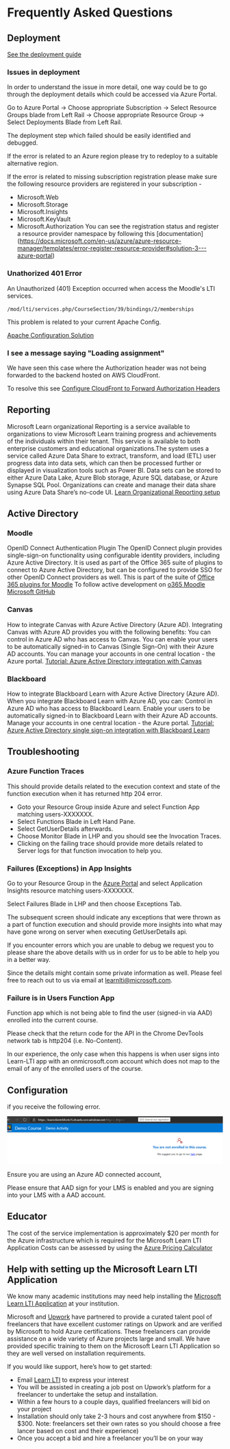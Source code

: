 # Frequently Asked Questions

## Deployment

[See the deployment guide](DEPLOYMENT_GUIDE.MD)

### Issues in deployment

In order to understand the issue in more detail, one way could be to go through the deployment details which could be accessed via Azure Portal.

Go to Azure Portal -> Choose appropriate Subscription -> Select Resource Groups blade from Left Rail -> Choose appropriate Resource Group -> Select Deployments Blade from Left Rail.

The deployment step which failed should be easily identified and debugged.

If the error is related to an Azure region please try to redeploy to a suitable alternative region.

If the error is related to missing subscription registration please make sure the following resource providers are registered in your subscription - 
- Microsoft.Web
- Microsoft.Storage
- Microsoft.Insights
- Microsoft.KeyVault
- Microsoft.Authorization
You can see the registration status and register a resource provider namespace by following this [documentation] (https://docs.microsoft.com/en-us/azure/azure-resource-manager/templates/error-register-resource-provider#solution-3---azure-portal)

### Unathorized 401 Error

An Unauthorized (401) Exception occurred when access the Moodle's LTI services.

```
/mod/lti/services.php/CourseSection/39/bindings/2/memberships
```

This problem is related to your current Apache Config.

[Apache Configuration Solution](https://moodle.org/mod/forum/discuss.php?d=389429)

### I see a message saying "Loading assignment"

We have seen this case where the Authorization header was not being forwarded to the backend hosted on AWS CloudFront.

To resolve this see [Configure CloudFront to Forward Authorization Headers](https://docs.aws.amazon.com/AmazonCloudFront/latest/DeveloperGuide/add-origin-custom-headers.html#add-origin-custom-headers-forward-authorization)

## Reporting

Microsoft Learn organizational Reporting is a service available to organizations to view Microsoft Learn training progress and achievements of the individuals within their tenant. This service is available to both enterprise customers and educational organizations.The system uses a service called Azure Data Share to extract, transform, and load (ETL) user progress data into data sets, which can then be processed further or displayed in visualization tools such as Power BI. Data sets can be stored to either Azure Data Lake, Azure Blob storage, Azure SQL database, or Azure Synapse SQL Pool. Organizations can create and manage their data share using Azure Data Share’s no-code UI.
[Learn Organizational Reporting setup](https://docs.microsoft.com/en-us/learn/support/org-reporting)

## Active Directory

### Moodle 

OpenID Connect Authentication Plugin
The OpenID Connect plugin provides single-sign-on functionality using configurable identity providers, including Azure Active Directory. It is used as part of the Office 365 suite of plugins to connect to Azure Active Directory, but can be configured to provide SSO for other OpenID Connect providers as well.
This is part of the suite of [Office 365 plugins for Moodle](https://moodle.org/plugins/browse.php?list=set&id=72)
To follow active development on [o365 Moodle Microsoft GitHub](https://github.com/Microsoft/o365-moodle/)

### Canvas 
How to integrate Canvas with Azure Active Directory (Azure AD). Integrating Canvas with Azure AD provides you with the following benefits:
You can control in Azure AD who has access to Canvas.
You can enable your users to be automatically signed-in to Canvas (Single Sign-On) with their Azure AD accounts.
You can manage your accounts in one central location - the Azure portal.
[Tutorial: Azure Active Directory integration with Canvas](https://docs.microsoft.com/en-us/azure/active-directory/saas-apps/canvas-lms-tutorial)

### Blackboard 
How to integrate Blackboard Learn with Azure Active Directory (Azure AD). When you integrate Blackboard Learn with Azure AD, you can:
Control in Azure AD who has access to Blackboard Learn.
Enable your users to be automatically signed-in to Blackboard Learn with their Azure AD accounts.
Manage your accounts in one central location - the Azure portal.
[Tutorial: Azure Active Directory single sign-on integration with Blackboard Learn](https://docs.microsoft.com/en-us/azure/active-directory/saas-apps/blackboard-learn-tutorial)

## Troubleshooting

### Azure Function Traces

This should provide details related to the execution context and state of the function execution when it has returned http 204 error.

- Goto your Resource Group inside Azure and select Function App matching users-XXXXXXX.
- Select Functions Blade in Left Hand Pane.
- Select GetUserDetails afterwards.
- Choose Monitor Blade in LHP and you should see the Invocation Traces.
- Clicking on the failing trace should provide more details related to Server logs for that function invocation to help you.

### Failures (Exceptions) in App Insights

Go to your Resource Group in the [Azure Portal](http://portal.azure.com) and select Application Insights resource matching users-XXXXXXX.

Select Failures Blade in LHP and then choose Exceptions Tab.

The subsequent screen should indicate any exceptions that were thrown as a part of function execution and should provide more insights into what may have gone wrong on server when executing GetUserDetails api.

If you encounter errors which you are unable to debug we request you to please share the above details with us in order for us to be able to help you in a better way.

Since the details might contain some private information as well. Please feel free to reach out to us via email at learnlti@microsoft.com.

### Failure is in Users Function App

Function app which is not being able to find the user (signed-in via AAD) enrolled into the current course. 

Please check that the return code for the API in the Chrome DevTools network tab is http204 (i.e. No-Content).

In our experience, the only case when this happens is when user signs into Learn-LTI app with an onmicrosoft.com account which does not map to the email of any of the enrolled users of the course.

## Configuration

if you receive the following error.

![Learnltiadd](../images/LearnLTIAADIssue.png)

Ensure you are using an Azure AD connected account,

Please ensure that AAD sign for your LMS is enabled and you are signing into your LMS with a AAD account.

## Educator

The cost of the service implementation is approximately $20 per month for the Azure infrastructure which is required for the Microsoft Learn LTI Application
Costs can be assessed by using the [Azure Pricing Calculator]( https://azure.microsoft.com/pricing/calculator)

## Help with setting up the Microsoft Learn LTI Application 

We know many academic institutions may need help installing the [Microsoft Learn LTI Application](https://github.com/microsoft/Learn-LTI/blob/main/README.md) at your institution. 

Microsoft and [Upwork](https://www.upwork.com/ppc/microsoft/azure/) have partnered to provide a curated talent pool of freelancers that have excellent customer ratings on Upwork and are verified by Microsoft to hold Azure certifications. These freelancers can provide assistance on a wide variety of Azure projects large and small. We have provided specific training to them on the Microsoft Learn LTI Application so they are well versed on installation requirements.

If you would like support, here’s how to get started:

-	Email [Learn LTI](mailto:learnlti@microsoft.com.) to express your interest 
-	You will be assisted in creating a job post on Upwork’s platform for a freelancer to undertake the setup and installation.
-	Within a few hours to a couple days, qualified freelancers will bid on your project
-	Installation should only take 2-3 hours and cost anywhere from $150 - $300. Note: freelancers set their own rates so you should choose a free lancer based on cost and their experience)
-	Once you accept a bid and hire a freelancer you’ll be on your way

